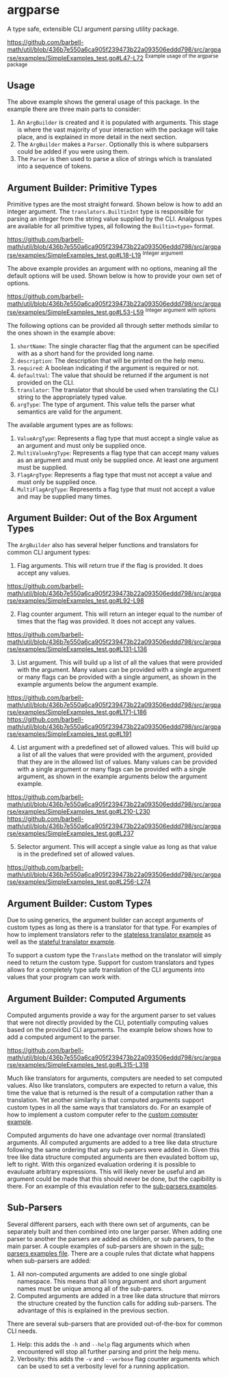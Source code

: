 # argparse

A type safe, extensible CLI argument parsing utility package.

https://github.com/barbell-math/util/blob/436b7e550a6ca905f239473b22a093506eddd798/src/argparse/examples/SimpleExamples_test.go#L47-L72
<sup>Example usage of the argparse package</sup>

## Usage

The above example shows the general usage of this package. In the example there
are three main parts to consider:

1. An `ArgBuilder` is created and it is populated with arguments. This stage is
where the vast majority of your interaction with the package will take place,
and is explained in more detail in the next section.
1. The `ArgBuilder` makes a `Parser`. Optionally this is where subparsers could
be added if you were using them.
1. The `Parser` is then used to parse a slice of strings which is translated
into a sequence of tokens.

## Argument Builder: Primitive Types

Primitive types are the most straight forward. Shown below is how to add an
integer argument. The `translators.BuiltinInt` type is responsible for parsing
an integer from the string value supplied by the CLI. Analgous types are
available for all primitive types, all following the `Builtin<type>` format.

https://github.com/barbell-math/util/blob/436b7e550a6ca905f239473b22a093506eddd798/src/argparse/examples/SimpleExamples_test.go#L18-L19
<sup>Integer argument</sup>

The above example provides an argument with no options, meaning all the default
options will be used. Shown below is how to provide your own set of options.

https://github.com/barbell-math/util/blob/436b7e550a6ca905f239473b22a093506eddd798/src/argparse/examples/SimpleExamples_test.go#L53-L59
<sup>Integer argument with options</sup>

The following options can be provided all through setter methods similar to the
ones shown in the example above:

1. `shortName`: The single character flag that the argument can be specified
with as a short hand for the provided long name.
1. `description`: The description that will be printed on the help menu.
1. `required`: A boolean indicating if the argument is required or not.
1. `defaultVal`: The value that should be returned if the argument is not
provided on the CLI.
1. `translator`: The translator that should be used when translating the CLI
string to the appropriately typed value.
1. `argType`: The type of argument. This value tells the parser what semantics
are valid for the argument.

The available argument types are as follows:

1. `ValueArgType`: Represents a flag type that must accept a single value as an
argument and must only be supplied once.
1. `MultiValueArgType`: Represents a flag type that can accept many values as an
argument and must only be supplied once. At least one argument must be supplied.
1. `FlagArgType`: Represents a flag type that must not accept a value and must
only be supplied once.
1. `MultiFlagArgType`: Represents a flag type that must not accept a value and
may be supplied many times.

## Argument Builder: Out of the Box Argument Types

The `ArgBuilder` also has several helper functions and translators for common
CLI argument types:

1. Flag arguments. This will return true if the flag is provided. It does accept
any values.

https://github.com/barbell-math/util/blob/436b7e550a6ca905f239473b22a093506eddd798/src/argparse/examples/SimpleExamples_test.go#L92-L98

2. Flag counter argument. This will return an integer equal to the number of
times that the flag was provided. It does not accept any values.

https://github.com/barbell-math/util/blob/436b7e550a6ca905f239473b22a093506eddd798/src/argparse/examples/SimpleExamples_test.go#L131-L136

3. List argument. This will build up a list of all the values that were provided
with the argument. Many values can be provided with a single argument or many
flags can be provided with a single argument, as shown in the example arguments
below the argument example.

https://github.com/barbell-math/util/blob/436b7e550a6ca905f239473b22a093506eddd798/src/argparse/examples/SimpleExamples_test.go#L171-L186
https://github.com/barbell-math/util/blob/436b7e550a6ca905f239473b22a093506eddd798/src/argparse/examples/SimpleExamples_test.go#L191

4. List argument with a predefined set of allowed values. This will build up a
list of all the values that were provided with the argument, provided that they
are in the allowed list of values. Many values can be provided with a single
argument or many flags can be provided with a single argument, as shown in the
example arguments below the argument example.

https://github.com/barbell-math/util/blob/436b7e550a6ca905f239473b22a093506eddd798/src/argparse/examples/SimpleExamples_test.go#L210-L230
https://github.com/barbell-math/util/blob/436b7e550a6ca905f239473b22a093506eddd798/src/argparse/examples/SimpleExamples_test.go#L237

5. Selector argument. This will accept a single value as long as that value is
in the predefined set of allowed values.

https://github.com/barbell-math/util/blob/436b7e550a6ca905f239473b22a093506eddd798/src/argparse/examples/SimpleExamples_test.go#L256-L274

## Argument Builder: Custom Types

Due to using generics, the argument builder can accept arguments of custom types
as long as there is a translator for that type. For examples of how to implement
translators refer to the
[stateless translator example](./examples/CustomStatelessTranslator_test.go)
as well as the 
[stateful translator example](./examples/CustomStatefulTranslator_test.go).

To support a custom type the `Translate` method on the translator will simply
need to return the custom type. Support for custom translators and types allows
for a completely type safe translation of the CLI arguments into values that
your program can work with.

## Argument Builder: Computed Arguments

Computed arguments provide a way for the argument parser to set values that were
not directly provided by the CLI, potentially computing values based on the
provided CLI arguments. The example below shows how to add a computed argument
to the parser.

https://github.com/barbell-math/util/blob/436b7e550a6ca905f239473b22a093506eddd798/src/argparse/examples/SimpleExamples_test.go#L315-L318

Much like translators for arguments, computers are needed to set computed
values. Also like translators, computers are expected to return a value, this
time the value that is returned is the result of a computation rather than a
translation. Yet another similarity is that computed arguments support custom
types in all the same ways that translators do. For an example of how to
implement a custom computer refer to the
[custom computer example](./examples/CustomComputer_test.go).

Computed arguments do have one advantage over normal (translated) arguments. All
computed arguments are added to a tree like data structure following the same
ordering that any sub-parsers were added in. Given this tree like data structure
computed arguments are then evaulated bottom up, left to right. With this
organized evaluation ordering it is possible to evauluate arbitrary expressions.
This will likely never be useful and an argument could be made that this should
never be done, but the capibility is there. For an example of this evaulation
refer to the [sub-parsers examples](./examples/SubParsers_test.go).

## Sub-Parsers

Several different parsers, each with there own set of arguments, can be
separately built and then combined into one larger parser. When adding one
parser to another the parsers are added as childen, or sub parsers, to the main
parser. A couple examples of sub-parsers are shown in the
[sub-parsers examples file](./examples/SubParsers_test.go). There are a couple
rules that dictate what happens when sub-parsers are added:

1. All non-computed arguments are added to one single global namespace. This
means that all long argument and short argument names must be unique among all
of the sub-parers.
1. Computed arguments are added in a tree like data structure that mirrors the
structure created by the function calls for adding sub-parsers. The advantage of
this is explained in the previous section.

There are several sub-parsers that are provided out-of-the-box for common CLI
needs.

1. Help: this adds the `-h` and `--help` flag arguments which when encountered
will stop all further parsing and print the help menu.
1. Verbosity: this adds the `-v` and `--verbose` flag counter arguments which
can be used to set a verbosity level for a running application.
